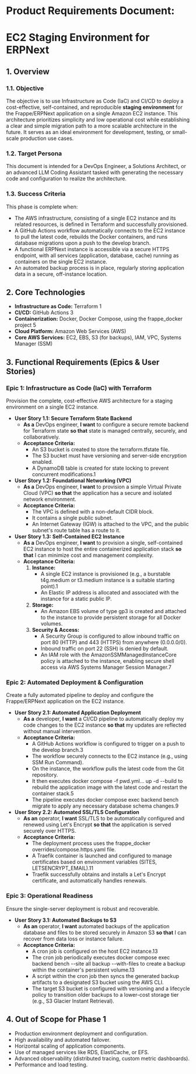 # **Product Requirements Document:**

# **EC2 Staging Environment for ERPNext**

## **1\. Overview**

### **1.1. Objective**

The objective is to use Infrastructure as Code (IaC) and CI/CD to deploy a cost-effective, self-contained, and reproducible **staging environment** for the Frappe/ERPNext application on a single Amazon EC2 instance. This architecture prioritizes simplicity and low operational cost while establishing a clear and simple migration path to a more scalable architecture in the future. It serves as an ideal environment for development, testing, or small-scale production use cases.

### **1.2. Target Persona**

This document is intended for a DevOps Engineer, a Solutions Architect, or an advanced LLM Coding Assistant tasked with generating the necessary code and configuration to realize the architecture.

### **1.3. Success Criteria**

This phase is complete when:

* The AWS infrastructure, consisting of a single EC2 instance and its related resources, is defined in Terraform and successfully provisioned.  
* A GitHub Actions workflow automatically connects to the EC2 instance to pull the latest code, rebuilds the Docker containers, and runs database migrations upon a push to the develop branch.  
* A functional ERPNext instance is accessible via a secure HTTPS endpoint, with all services (application, database, cache) running as containers on the single EC2 instance.  
* An automated backup process is in place, regularly storing application data in a secure, off-instance location.

## **2\. Core Technologies**

* **Infrastructure as Code:** Terraform 1  
* **CI/CD:** GitHub Actions 3  
* **Containerization:** Docker, Docker Compose, using the frappe\_docker project 5  
* **Cloud Platform:** Amazon Web Services (AWS)  
* **Core AWS Services:** EC2, EBS, S3 (for backups), IAM, VPC, Systems Manager (SSM)

## **3\. Functional Requirements (Epics & User Stories)**

### **Epic 1: Infrastructure as Code (IaC) with Terraform**

Provision the complete, cost-effective AWS architecture for a staging environment on a single EC2 instance.

* **User Story 1.1: Secure Terraform State Backend**  
  * **As a** DevOps engineer, **I want** to configure a secure remote backend for Terraform state **so that** state is managed centrally, securely, and collaboratively.  
  * **Acceptance Criteria:**  
    * An S3 bucket is created to store the terraform.tfstate file.  
    * The S3 bucket must have versioning and server-side encryption enabled.  
    * A DynamoDB table is created for state locking to prevent concurrent modifications.1  
* **User Story 1.2: Foundational Networking (VPC)**  
  * **As a** DevOps engineer, **I want** to provision a simple Virtual Private Cloud (VPC) **so that** the application has a secure and isolated network environment.  
  * **Acceptance Criteria:**  
    * The VPC is defined with a non-default CIDR block.  
    * It contains a single public subnet.  
    * An Internet Gateway (IGW) is attached to the VPC, and the public subnet's route table has a route to it.  
* **User Story 1.3: Self-Contained EC2 Instance**  
  * **As a** DevOps engineer, **I want** to provision a single, self-contained EC2 instance to host the entire containerized application stack **so that** I can minimize cost and management complexity.  
  * **Acceptance Criteria:**  
    1. **Instance:**  
       * A single EC2 instance is provisioned (e.g., a burstable t4g.medium or t3.medium instance is a suitable starting point).1  
       * An Elastic IP address is allocated and associated with the instance for a static public IP.  
    2. **Storage:**  
       * An Amazon EBS volume of type gp3 is created and attached to the instance to provide persistent storage for all Docker volumes.  
    3. **Security & Access:**  
       * A Security Group is configured to allow inbound traffic on port 80 (HTTP) and 443 (HTTPS) from anywhere (0.0.0.0/0).  
       * Inbound traffic on port 22 (SSH) is denied by default.  
       * An IAM role with the AmazonSSMManagedInstanceCore policy is attached to the instance, enabling secure shell access via AWS Systems Manager Session Manager.7

### **Epic 2: Automated Deployment & Configuration**

Create a fully automated pipeline to deploy and configure the Frappe/ERPNext application on the EC2 instance.

* **User Story 2.1: Automated Application Deployment**  
  * **As a** developer, **I want** a CI/CD pipeline to automatically deploy my code changes to the EC2 instance **so that** my updates are reflected without manual intervention.  
  * **Acceptance Criteria:**  
    * A GitHub Actions workflow is configured to trigger on a push to the develop branch.3  
    * The workflow securely connects to the EC2 instance (e.g., using SSM Run Command).  
    * On the instance, the workflow pulls the latest code from the Git repository.  
    * It then executes docker compose \-f pwd.yml... up \-d \--build to rebuild the application image with the latest code and restart the container stack.5  
    * The pipeline executes docker compose exec backend bench migrate to apply any necessary database schema changes.9  
* **User Story 2.2: Automated SSL/TLS Configuration**  
  * **As an** operator, **I want** SSL/TLS to be automatically configured and renewed using Let's Encrypt **so that** the application is served securely over HTTPS.  
  * **Acceptance Criteria:**  
    * The deployment process uses the frappe\_docker overrides/compose.https.yaml file.  
    * A Traefik container is launched and configured to manage certificates based on environment variables (SITES, LETSENCRYPT\_EMAIL).11  
    * Traefik successfully obtains and installs a Let's Encrypt certificate, and automatically handles renewals.

### **Epic 3: Operational Readiness**

Ensure the single-server deployment is robust and recoverable.

* **User Story 3.1: Automated Backups to S3**  
  * **As an** operator, **I want** automated backups of the application database and files to be stored securely in Amazon S3 **so that** I can recover from data loss or instance failure.  
  * **Acceptance Criteria:**  
    * A cron job is configured on the host EC2 instance.13  
    * The cron job periodically executes docker compose exec backend bench \--site all backup \--with-files to create a backup within the container's persistent volume.13  
    * A script within the cron job then syncs the generated backup artifacts to a designated S3 bucket using the AWS CLI.  
    * The target S3 bucket is configured with versioning and a lifecycle policy to transition older backups to a lower-cost storage tier (e.g., S3 Glacier Instant Retrieval).

## **4\. Out of Scope for Phase 1**

* Production environment deployment and configuration.  
* High availability and automated failover.  
* Horizontal scaling of application components.  
* Use of managed services like RDS, ElastiCache, or EFS.  
* Advanced observability (distributed tracing, custom metric dashboards).  
* Performance and load testing.